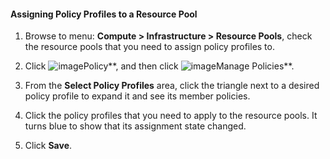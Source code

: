 #### Assigning Policy Profiles to a Resource Pool

1. Browse to menu: **Compute > Infrastructure > Resource Pools**, check the resource pools that you need to assign policy profiles to.

2. Click ![image](../images/1941.png**)Policy**, and then click ![image](../images/1851.png**)Manage Policies**.

3. From the **Select Policy Profiles** area, click the triangle next to a desired policy profile to expand it and see its member policies.

4. Click the policy profiles that you need to apply to the resource pools. It turns blue to show that its assignment state changed.

5. Click **Save**.
